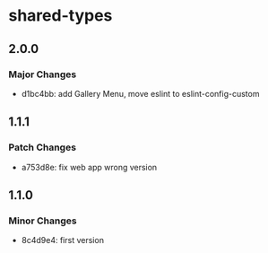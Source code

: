 # shared-types

## 2.0.0

### Major Changes

- d1bc4bb: add Gallery Menu, move eslint to eslint-config-custom

## 1.1.1

### Patch Changes

- a753d8e: fix web app wrong version

## 1.1.0

### Minor Changes

- 8c4d9e4: first version

